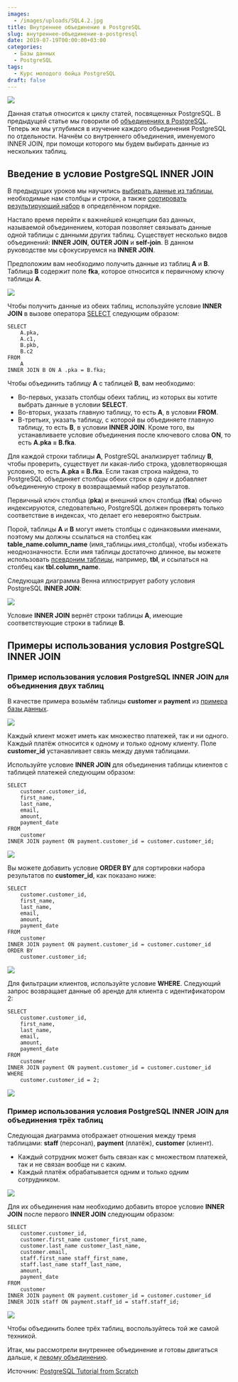 ```yaml
---
images:
  - /images/uploads/SQL4.2.jpg
title: Внутреннее объединение в PostgreSQL
slug: внутреннее-объединение-в-postgresql
date: 2019-07-19T00:00:00+03:00
categories:
  - Базы данных
  - PostgreSQL
tags:
  - Курс молодого бойца PostgreSQL
draft: false
---
```


![](/images/uploads/SQL4.2.jpg)

Данная статья относится к циклу статей, посвященных PostgreSQL. В предыдущей статье мы говорили
об [объединениях в PostgreSQL](https://itdoxy.com/объединения-в-postgresql/). Теперь же мы углубимся в изучение каждого
объединения PostgreSQL по отдельности. Начнём со внутреннего объединения, именуемого INNER JOIN, при помощи которого
мы будем выбирать данные из нескольких таблиц.

## Введение в условие PostgreSQL INNER JOIN

В предыдущих уроков мы научились [выбирать данные из таблицы](https://itdoxy.com/оператор-postgresql-select/), необходимые
нам столбцы и строки, а также [сортировать результирующий набор](https://itdoxy.com/условие-postgresql-order-by/) в определённом порядке.

Настало время перейти к важнейшей концепции баз данных, называемой объединением, которая позволяет связывать данные одной
таблицы с данными других таблиц. Существует несколько видов объединений: **INNER JOIN**, **OUTER JOIN** и **self-join**.
В данном руководстве мы сфокусируемся на **INNER JOIN**.

Предположим вам необходимо получить данные из таблиц **A** и **B**. Таблица **B** содержит поле **fka**, которое относится
к первичному ключу таблицы **A**.

![](https://i.imgur.com/dYAoNVZ.png)

Чтобы получить данные из обеих таблиц, используйте условие **INNER JOIN** в вызове оператора
[SELECT](https://itdoxy.com/оператор-postgresql-select/) следующим образом:

```
SELECT
    A.pka,
    A.c1,
    B.pkb,
    B.c2
FROM
    A
INNER JOIN B ON A .pka = B.fka;
```

Чтобы объединить таблицу **A** с таблицей **B**, вам необходимо:

- Во-первых, указать столбцы обеих таблиц, из которых вы хотите выбрать данные в условии **SELECT**.
- Во-вторых, указать главную таблицу, то есть **A**, в условии **FROM**.
- В-третьих, указать таблицу, с которой вы объединяете главную таблицу, то есть **B**, в условии **INNER JOIN**. Кроме
  того, вы устанавливаете условие объединения после ключевого слова **ON**, то есть **A.pka = B.fka**.

Для каждой строки таблицы **A**, PostgreSQL анализирует таблицу **B**, чтобы проверить, существует ли какая-либо строка,
удовлетворяющая условию, то есть **A.pka = B.fka**. Если такая строка найдена, то PostgreSQL объединяет столбцы обеих
строк в одну и добавляет объединенную строку в возвращаемый набор результатов.

Первичный ключ столбца (**pka**) и внешний ключ столбца (**fka**) обычно индексируются, следовательно, PostgreSQL должен
проверять только соответствие в индексах, что делает его невероятно быстрым.

Порой, таблицы **A** и **B** могут иметь столбцы с одинаковыми именами, поэтому мы должны ссылаться на столбец
как **table_name.column_name** (имя_таблицы.имя_столбца), чтобы избежать неоднозначности. Если имя таблицы достаточно
длинное, вы можете использовать [псевдоним таблицы](https://itdoxy.com/псевдонимы-в-postgresql/), например, **tbl**,
и ссылаться на столбец как **tbl.column_name**.

Следующая диаграмма Венна иллюстрирует работу условия PostgreSQL **INNER JOIN**:

![](https://i.imgur.com/48l42Pe.jpg)

Условие **INNER JOIN** вернёт строки таблицы **A**, имеющие соответствующие строки в таблице **B**.

## Примеры использования условия PostgreSQL INNER JOIN

### Пример использования условия PostgreSQL INNER JOIN для объединения двух таблиц

В качестве примера возьмём таблицы **customer** и **payment** из [примера базы данных](https://itdoxy.com/пример-базы-данных-postgresql/).

![](https://i.imgur.com/xI2ym1W.png)

Каждый клиент может иметь как множество платежей, так и ни одного. Каждый платёж относится к одному и только одному клиенту.
Поле **customer_id** устанавливает связь между двумя таблицами.

Используйте условие **INNER JOIN** для объединения таблицы клиентов с таблицей платежей следующим образом:

```
SELECT
    customer.customer_id,
    first_name,
    last_name,
    email,
    amount,
    payment_date
FROM
    customer
INNER JOIN payment ON payment.customer_id = customer.customer_id;
```

![](https://i.imgur.com/b5Ofyis.png)

Вы можете добавить условие **ORDER BY** для сортировки набора результатов по **customer_id**, как показано ниже:

```
SELECT
    customer.customer_id,
    first_name,
    last_name,
    email,
    amount,
    payment_date
FROM
    customer
INNER JOIN payment ON payment.customer_id = customer.customer_id
ORDER BY
    customer.customer_id;
```

![](https://i.imgur.com/hfkWQdZ.png)

Для фильтрации клиентов, используйте условие **WHERE**. Следующий запрос возвращает данные об аренде для клиента
с идентификатором 2:

```
SELECT
    customer.customer_id,
    first_name,
    last_name,
    email,
    amount,
    payment_date
FROM
    customer
INNER JOIN payment ON payment.customer_id = customer.customer_id
WHERE
    customer.customer_id = 2;
```

![](https://i.imgur.com/5sGRpav.png)

### Пример использования условия PostgreSQL INNER JOIN для объединения трёх таблиц

Следующая диаграмма отображает отношения между тремя таблицами: **staff** (персонал), **payment** (платёж),
**customer** (клиент).

- Каждый сотрудник может быть связан как с множеством платежей, так и не связан вообще ни с каким.
- Каждый платёж обрабатывается одним и только одним сотрудником.

![](https://i.imgur.com/TeSW7Ww.png)

Для их объединения нам необходимо добавить второе условие **INNER JOIN** после первого **INNER JOIN** следующим образом:

```
SELECT
    customer.customer_id,
    customer.first_name customer_first_name,
    customer.last_name customer_last_name,
    customer.email,
    staff.first_name staff_first_name,
    staff.last_name staff_last_name,
    amount,
    payment_date
FROM
    customer
INNER JOIN payment ON payment.customer_id = customer.customer_id
INNER JOIN staff ON payment.staff_id = staff.staff_id;
```

![](https://i.imgur.com/1n2Q8ti.png)

Чтобы объединить более трёх таблиц, воспользуйтесь той же самой техникой.

Итак, мы рассмотрели внутреннее объединение и готовы двигаться дальше, к [левому объединению](https://itdoxy.com/левое-объединение-в-postgresql/).

Источник: [PostgreSQL Tutorial from Scratch](http://www.postgresqltutorial.com/)
